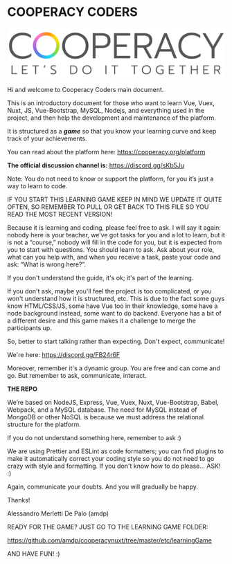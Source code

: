 # COOPERACY CODERS

![Image](assets/image/github/image3.png)

Hi and welcome to Cooperacy Coders main document.

This is an introductory document for those who want
to learn Vue, Vuex, Nuxt, JS, Vue-Bootstrap, MySQL,
Nodejs, and everything used in the project,
and then help the development and maintenance of the platform.

It is structured as a ***game***
so that you know your learning curve
and keep track of your achievements.

You can read about the platform here:
https://cooperacy.org/platform

**The official discussion channel is:**
https://discord.gg/sKb5Ju

Note: You do not need to know or support the platform,
for you it’s just a way to learn to code.

IF YOU START THIS LEARNING GAME KEEP
IN MIND WE UPDATE IT QUITE OFTEN,
SO REMEMBER TO PULL OR GET BACK TO
THIS FILE SO YOU READ THE MOST
RECENT VERSION!

Because it is learning and coding,
please feel free to ask.
I will say it again: nobody here is
your teacher,
we’ve got tasks for you and a lot to
learn, but it is not a “course,”
nobody will fill in the code for you,
but it is expected from you
to start with questions.
You should learn to ask.
Ask about your role,
what can you help with,
and when you receive a task,
paste your code and ask:
“What is wrong here?”.

If you don't understand the guide, it's
ok; it's part of the learning.

If you don't ask, maybe you'll feel
the project is too complicated,
or you won't understand
how it is structured, etc.
This is due to the fact some
guys know HTML/CSS/JS,
some have Vue too in their knowledge,
some have a node background instead,
some want to do backend. Everyone has
a bit of a different desire and this
game makes it a challenge to merge
the participants up.

So, better to start talking
rather than expecting.
Don't expect, communicate!

We're here: https://discord.gg/FB24r6F

Moreover, remember it's a dynamic group.
You are free and can come and go.
But remember to ask, communicate, interact.

**THE REPO**

We’re based on NodeJS, Express, Vue,
Vuex, Nuxt, Vue-Bootstrap, Babel, Webpack,
and a MySQL database. The need for
MySQL instead of MongoDB or other
NoSQL is because we must address
the relational structure for the
platform.

If you do not understand something here,
remember to ask :)

We are using Prettier and ESLint as
code formatters; you can find plugins
to make it automatically correct your
coding style so you do not need to
go crazy with style and formatting.
If you don't know how to do please...
ASK! :)

Again, communicate your doubts.
And you will gradually be happy.

Thanks!

Alessandro Merletti De Palo (amdp)

READY FOR THE GAME? JUST GO TO THE
LEARNING GAME FOLDER:

https://github.com/amdp/cooperacynuxt/tree/master/etc/learningGame

AND HAVE FUN! :)
